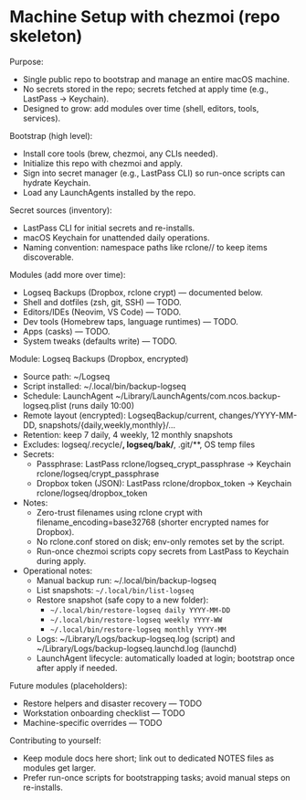 # Machine Setup with chezmoi (repo skeleton)

Purpose:
- Single public repo to bootstrap and manage an entire macOS machine.
- No secrets stored in the repo; secrets fetched at apply time (e.g., LastPass -> Keychain).
- Designed to grow: add modules over time (shell, editors, tools, services).

Bootstrap (high level):
- Install core tools (brew, chezmoi, any CLIs needed).
- Initialize this repo with chezmoi and apply.
- Sign into secret manager (e.g., LastPass CLI) so run-once scripts can hydrate Keychain.
- Load any LaunchAgents installed by the repo.

Secret sources (inventory):
- LastPass CLI for initial secrets and re-installs.
- macOS Keychain for unattended daily operations.
- Naming convention: namespace paths like rclone/<area>/<name> to keep items discoverable.

Modules (add more over time):
- Logseq Backups (Dropbox, rclone crypt) — documented below.
- Shell and dotfiles (zsh, git, SSH) — TODO.
- Editors/IDEs (Neovim, VS Code) — TODO.
- Dev tools (Homebrew taps, language runtimes) — TODO.
- Apps (casks) — TODO.
- System tweaks (defaults write) — TODO.

Module: Logseq Backups (Dropbox, encrypted)
- Source path: ~/Logseq
- Script installed: ~/.local/bin/backup-logseq
- Schedule: LaunchAgent ~/Library/LaunchAgents/com.ncos.backup-logseq.plist (runs daily 10:00)
- Remote layout (encrypted): LogseqBackup/current, changes/YYYY-MM-DD, snapshots/{daily,weekly,monthly}/…
- Retention: keep 7 daily, 4 weekly, 12 monthly snapshots
- Excludes: logseq/.recycle/**, logseq/bak/**, .git/**, OS temp files
- Secrets:
  - Passphrase: LastPass rclone/logseq_crypt_passphrase -> Keychain rclone/logseq/crypt_passphrase
  - Dropbox token (JSON): LastPass rclone/dropbox_token -> Keychain rclone/logseq/dropbox_token
- Notes:
  - Zero-trust filenames using rclone crypt with filename_encoding=base32768 (shorter encrypted names for Dropbox).
  - No rclone.conf stored on disk; env-only remotes set by the script.
  - Run-once chezmoi scripts copy secrets from LastPass to Keychain during apply.
- Operational notes:
  - Manual backup run: ~/.local/bin/backup-logseq
  - List snapshots: `~/.local/bin/list-logseq`
  - Restore snapshot (safe copy to a new folder):  
    - `~/.local/bin/restore-logseq daily YYYY-MM-DD`  
    - `~/.local/bin/restore-logseq weekly YYYY-WW` 
    - `~/.local/bin/restore-logseq monthly YYYY-MM`
  - Logs: ~/Library/Logs/backup-logseq.log (script) and ~/Library/Logs/backup-logseq.launchd.log (launchd)
  - LaunchAgent lifecycle: automatically loaded at login; bootstrap once after apply if needed.

Future modules (placeholders):
- Restore helpers and disaster recovery — TODO
- Workstation onboarding checklist — TODO
- Machine-specific overrides — TODO

Contributing to yourself:
- Keep module docs here short; link out to dedicated NOTES files as modules get larger.
- Prefer run-once scripts for bootstrapping tasks; avoid manual steps on re-installs.
